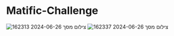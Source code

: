 # Matific-Challenge

![צילום מסך 2024-06-26 162313](https://github.com/yair-shtern/Matific-Challenge/assets/101128645/8d3f5fca-8bd3-4e50-a451-c7ba00439b4b)
![צילום מסך 2024-06-26 162337](https://github.com/yair-shtern/Matific-Challenge/assets/101128645/67eea6ff-3f30-4ece-bd55-1a149d711472)
